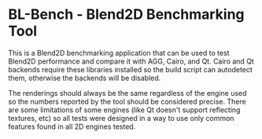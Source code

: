 BL-Bench - Blend2D Benchmarking Tool
====================================

This is a Blend2D benchmarking application that can be used to test Blend2D performance and compare it with AGG, Cairo, and Qt. Cairo and Qt backends require these libraries installed so the build script can autodetect them, otherwise the backends will be disabled.

The renderings should always be the same regardless of the engine used so the numbers reported by the tool should be considered precise. There are some limitations of some engines (like Qt doesn't support reflecting textures, etc) so all tests were designed in a way to use only common features found in all 2D engines tested.
